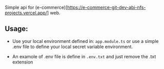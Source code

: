 Simple api for (e-commerce)[https://e-commerce-git-dev-abi-nfs-projects.vercel.app/] web.

## Usage:
 
 - Use your local environment defined in: ``` app.module.ts ``` or use a simple .env file to define
 your local secret variable environment.

 - An examole of .env file is define in ``` .env.txt ``` and just remove the .txt extension